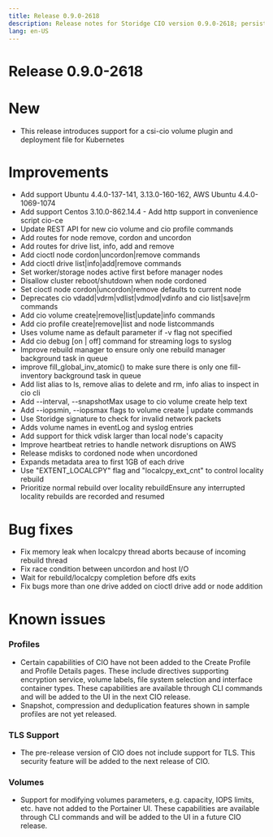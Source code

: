 ```yaml
---
title: Release 0.9.0-2618
description: Release notes for Storidge CIO version 0.9.0-2618; persistent volumes for kubernetes pods 
lang: en-US
---
```


# Release 0.9.0-2618
# New
- This release introduces support for a csi-cio volume plugin and deployment file for Kubernetes

# Improvements
- Add support Ubuntu 4.4.0-137-141, 3.13.0-160-162, AWS Ubuntu 4.4.0-1069-1074
- Add support Centos 3.10.0-862.14.4 - Add http support in convenience script cio-ce
- Update REST API for new cio volume and cio profile commands
- Add routes for node remove, cordon and uncordon
- Add routes for drive list, info, add and remove
- Add cioctl node cordon|uncordon|remove commands
- Add cioctl drive list|info|add|remove commands
- Set worker/storage nodes active first before manager nodes
- Disallow cluster reboot/shutdown when node cordoned
- Set cioctl node cordon|uncordon|remove defaults to current node
- Deprecates cio vdadd|vdrm|vdlist|vdmod|vdinfo and cio list|save|rm commands
- Add cio volume create|remove|list|update|info commands
- Add cio profile create|remove|list and node listcommands
- Uses volume name as default parameter if -v flag not specified
- Add cio debug [on | off] command for streaming logs to syslog
- Improve rebuild manager to ensure only one rebuild manager background task in queue
- improve fill_global_inv_atomic() to make sure there is only one fill-inventory background task in queue
- Add list alias to ls, remove alias to delete and rm, info alias to inspect in cio cli
- Add --interval, --snapshotMax usage to cio volume create help text
- Add --iopsmin, --iopsmax flags to volume create | update commands
- Use Storidge signature to check for invalid network packets
- Adds volume names in eventLog and syslog entries
- Add support for thick vdisk larger than local node's capacity
- Improve heartbeat retries to handle network disruptions on AWS
- Release mdisks to cordoned node when uncordoned
- Expands metadata area to first 1GB of each drive
- Use "EXTENT_LOCALCPY" flag and "localcpy_ext_cnt" to control locality rebuild
- Prioritize normal rebuild over locality rebuildEnsure any interrupted locality rebuilds are recorded and resumed

# Bug fixes
- Fix memory leak when localcpy thread aborts because of incoming rebuild thread
- Fix race condition between uncordon and host I/O
- Wait for rebuild/localcpy completion before dfs exits
- Fix bugs more than one drive added on cioctl drive add or node addition

# Known issues
### Profiles
- Certain capabilities of CIO have not been added to the Create Profile and Profile Details pages. These include directives supporting encryption service, volume labels, file
system selection and interface container types. These capabilities are available through CLI commands
and will be added to the UI in the next CIO release.
- Snapshot, compression and deduplication
features shown in sample profiles are not yet released.

### TLS Support
- The pre-release version of CIO does not include support for TLS. This security feature will be added to the next release of CIO.

### Volumes
- Support for modifying volumes parameters, e.g. capacity, IOPS limits, etc. have not added to
the Portainer UI. These capabilities are available through CLI commands and will be added to the UI in
a future CIO release.
